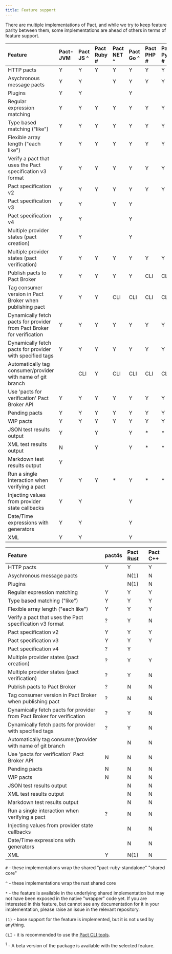 ```yaml
---
title: Feature support
---
```


There are multiple implementations of Pact, and while we try to keep feature parity between them, some implementations are ahead of others in terms of feature support.

| Feature                                                                | Pact-JVM | Pact JS ^    | Pact Ruby \# | Pact NET ^   | Pact Go ^    | Pact PHP \# | Pact Python \# | Pact Swift ^ |
| :--------------------------------------------------------------------- | :------- | :------------ | :----------- | :------------ | :------------ | :---------- | :------------- | :------------ |
| HTTP pacts                                                             | Y        | Y             | Y            | Y             | Y             | Y           | Y              | Y             |
| Asychronous message pacts                                              | Y        | Y             |              | Y             | Y             | Y           | Y              |               |
| Plugins                                              | Y        | Y             |              |              | Y             |            |               |               |
| Regular expression matching                                            | Y        | Y             | Y            | Y             | Y             | Y           | Y              | Y             |
| Type based matching \("like"\)                                         | Y        | Y             | Y            | Y             | Y             | Y           | Y              | Y             |
| Flexible array length \("each like"\)                                  | Y        | Y             | Y            | Y             | Y             | Y           | Y              | Y             |
| Verify a pact that uses the Pact specification v3 format               | Y        | Y             | Y            | Y             | Y             | Y           | Y              | Y             |
| Pact specification v2                                                  | Y        | Y             | Y            | Y             | Y             | Y           | Y              | Y             |
| Pact specification v3                                                  | Y        | Y             |              | Y             | Y             |             |                | Y             |
| Pact specification v4                                                  | Y        | Y             |              |               | Y             |             |                |               |
| Multiple provider states \(pact creation\)                             | Y        | Y             |              |               | Y             |             |                | Y             |
| Multiple provider states \(pact verification\)                         | Y        | Y             | Y            | Y             | Y             | Y           | Y              | Y             |
| Publish pacts to Pact Broker                                           | Y        | Y             | Y            | Y             | Y             | CLI          | CLI             | CLI            |
| Tag consumer version in Pact Broker when publishing pact               | Y        | Y             | Y            | CLI            | CLI            | CLI          | CLI             | CLI            |
| Dynamically fetch pacts for provider from Pact Broker for verification | Y        | Y             | Y            | Y             | Y             | Y           | Y              | \*            |
| Dynamically fetch pacts for provider with specified tags               | Y        | Y             | Y            | Y             | Y             | Y           | Y              | \*            |
| Automatically tag consumer/provider with name of git branch            |          | CLI            | Y            | CLI            | CLI            | CLI          | CLI             | CLI            |
| Use 'pacts for verification' Pact Broker API                           | Y        | Y             | Y            | Y             | Y             | Y           | Y              | N             |
| Pending pacts                                                          | Y        | Y             | Y            | Y             | Y             | Y           | Y              | N             |
| WIP pacts                                                              | Y        | Y             | Y            | Y             | Y             | Y           | Y              | N             |
| JSON test results output                                               | Y        |               | Y            |               | Y             | \*          | \*             | \*            |
| XML test results output                                                | N        |               | Y            |               | Y             | \*          | \*             | \*            |
| Markdown test results output                                           | Y        |               |              |               |               |             |                |               |
| Run a single interaction when verifying a pact                         | Y        | Y             | Y            | \*            | Y             | \*          | \*             | \*            |
| Injecting values from provider state callbacks                         | Y        | Y             |              |               | Y             |             |                |               |
| Date/Time expressions with generators                                  | Y        | Y             |              |               | Y             |             |                |               |
| XML                                  | Y        | Y             |              |               | Y             |             |                |               |

| Feature                                                                | pact4s | Pact Rust | Pact C++ |
| :--------------------------------------------------------------------- | :--------- | :-------- | :------- |
| HTTP pacts                                                             | Y          | Y         | Y        |
| Asychronous message pacts                                              |            | N(1)      | N        |
| Plugins                                              |            | N(1)      | N        |
| Regular expression matching                                            | Y          | Y         | Y        |
| Type based matching \("like"\)                                         | Y          | Y         | Y        |
| Flexible array length \("each like"\)                                  | Y          | Y         | Y        |
| Verify a pact that uses the Pact specification v3 format               | ?          | Y         | N        |
| Pact specification v2                                                  | Y          | Y         | Y        |
| Pact specification v3                                                  | Y          | Y         | Y        |
| Pact specification v4                                                  | ?          | Y         |         |
| Multiple provider states \(pact creation\)                             | ?          | Y         | Y        |
| Multiple provider states \(pact verification\)                         | ?          | Y         | N        |
| Publish pacts to Pact Broker                                           | ?          | N         | N        |
| Tag consumer version in Pact Broker when publishing pact               | ?          | N         | N        |
| Dynamically fetch pacts for provider from Pact Broker for verification | ?          | Y         | N        |
| Dynamically fetch pacts for provider with specified tags               | ?          | Y         | N        |
| Automatically tag consumer/provider with name of git branch            |            | N         | N        |
| Use 'pacts for verification' Pact Broker API                           | N          | N         | N        |
| Pending pacts                                                          | N          | N         | N        |
| WIP pacts                                                              | N          | N         | N        |
| JSON test results output                                               |            | N         | N        |
| XML test results output                                                |            | N         | N        |
| Markdown test results output                                           |            | N         | N        |
| Run a single interaction when verifying a pact                         | ?          | N         | N        |
| Injecting values from provider state callbacks                         |            | N         | N        |
| Date/Time expressions with generators                                  |            | N         | N        |
| XML                                  | Y           | N(1)         | N        |

`#` - these implementations wrap the shared "pact-ruby-standalone" "shared core"

`^` - these implementations wrap the rust shared core

`*` - the feature is available in the underlying shared implementation but may not have been exposed in the native "wrapper" code yet. If you are interested in this feature, but cannot see any documentation for it in your implementation, please raise an issue in the relevant repository.

`(1)` - base support for the feature is implemented, but it is not used by anything.

`CLI` - it is recommended to use the [Pact CLI tools](/implementation_guides/cli).

<sup>1</sup> - A beta version of the package is available with the selected feature.

